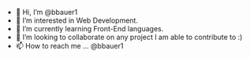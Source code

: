 - 👋 Hi, I’m @bbauer1
- 👀 I’m interested in Web Development.
- 🌱 I’m currently learning Front-End languages.
- 💞️ I’m looking to collaborate on any project I am able to contribute to :)
- 📫 How to reach me ... @bbauer1

<!---
bbauer1/bbauer1 is a ✨ special ✨ repository because its `README.md` (this file) appears on your GitHub profile.
You can click the Preview link to take a look at your changes.
--->
